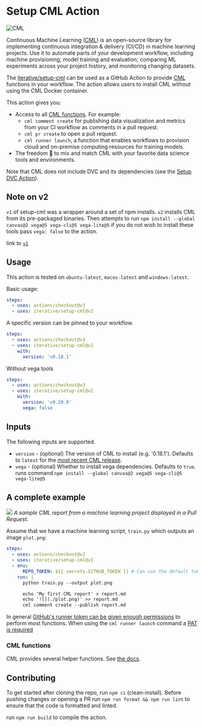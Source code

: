 # Setup CML Action

![CML](https://user-images.githubusercontent.com/414967/90448663-1ce39c00-e0e6-11ea-8083-710825d2e94e.png)

Continuous Machine Learning ([CML](https://cml.dev)) is an open-source library
for implementing continuous integration & delivery (CI/CD) in machine learning
projects. Use it to automate parts of your development workflow, including
machine provisioning; model training and evaluation; comparing ML experiments
across your project history, and monitoring changing datasets.

The [iterative/setup-cml](https://github.com/iterative/setup-cml) can be used as
a GitHub Action to provide [CML](https://cml.dev) functions in your workflow.
The action allows users to install CML without using the CML Docker container.

This action gives you:

- Access to all [CML functions](https://github.com/iterative/cml#cml-functions).
  For example:
  - `cml comment create` for publishing data visualization and metrics from your
    CI workflow as comments in a pull request.
  - `cml pr create` to open a pull request.
  - `cml runner launch`, a function that enables workflows to provision cloud
    and on-premise computing resources for training models.
- The freedom 🦅 to mix and match CML with your favorite data science tools and
  environments.

Note that CML does not include DVC and its dependencies (see the
[Setup DVC Action](https://github.com/iterative/setup-dvc)).

## Note on v2

`v1` of setup-cml was a wrapper around a set of npm installs. `v2` installs CML from its
pre-packaged binaries. Then attempts to run `npm install --global canvas@2 vega@5 vega-cli@5 vega-lite@5`
if you do not wish to install these tools pass `vega: false` to the action.

link to [`v1`](https://github.com/iterative/setup-cml/tree/v1)
## Usage

This action is tested on `ubuntu-latest`, `macos-latest` and `windows-latest`.

Basic usage:

```yaml
steps:
  - uses: actions/checkout@v3
  - uses: iterative/setup-cml@v2
```

A specific version can be pinned to your workflow.

```yaml
steps:
  - uses: actions/checkout@v3
  - uses: iterative/setup-cml@v2
    with:
      version: 'v0.18.1'
```

Without vega tools
```yaml
steps:
  - uses: actions/checkout@v3
  - uses: iterative/setup-cml@v2
    with:
      version: 'v0.20.0'
      vega: false
```

## Inputs

The following inputs are supported.

- `version` - (optional) The version of CML to install (e.g. '0.18.1'). Defaults
  to `latest` for the
  [most recent CML release](https://github.com/iterative/cml/releases).
- `vega` - (optional) Whether to install vega dependencies. Defaults to `true`.
  runs command `npm install --global canvas@2 vega@5 vega-cli@5 vega-lite@5`

## A complete example

![](https://static.iterative.ai/img/cml/first_report.png) _A sample CML report
from a machine learning project displayed in a Pull Request._

Assume that we have a machine learning script, `train.py` which outputs an image
`plot.png`:

```yaml
steps:
  - uses: actions/checkout@v2
  - uses: iterative/setup-cml@v2
  - env:
      REPO_TOKEN: ${{ secrets.GITHUB_TOKEN }} # Can use the default token for most functions
    run: |
      python train.py --output plot.png

      echo 'My first CML report' > report.md
      echo '![](./plot.png)' >> report.md
      cml comment create --publish report.md
```
In general [GitHub's runner token can be given enough permissions](https://docs.github.com/en/actions/security-guides/automatic-token-authentication#permissions-for-the-github_token) to perform most functions.
When using the `cml runner launch` command a [PAT is required](https://cml.dev/doc/self-hosted-runners?tab=GitHub#personal-access-token)

### CML functions

CML provides several helper functions. See [the docs](https://cml.dev/doc).

## Contributing

To get started after cloning the repo, run `npm ci` (clean-install).
Before pushing changes or opening a PR run `npm run format && npm run lint` to
ensure that the code is formatted and linted.

run `npm run build` to compile the action.
